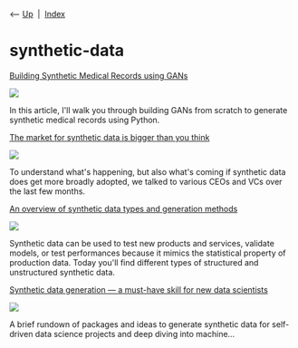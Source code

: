 <div class="nav">

⟵ [Up](index.html)  \|  [Index](index.html)

</div>

# synthetic-data

<div class="cards">

<div class="card">

<div class="card-title">

[Building Synthetic Medical Records using
GANs](https://amanxai.com/2025/08/12/building-synthetic-medical-records-using-gans/)

</div>

<div class="card-image">

[![](https://i0.wp.com/amanxai.com/wp-content/uploads/2025/08/Building-Synthetic-Medical-Records-using-GANs.png?fit=2436%2C1200&ssl=1)](https://amanxai.com/2025/08/12/building-synthetic-medical-records-using-gans/)

</div>

In this article, I'll walk you through building GANs from scratch to
generate synthetic medical records using Python.

</div>

<div class="card">

<div class="card-title">

[The market for synthetic data is bigger than you
think](https://techcrunch.com/2022/05/10/the-market-for-synthetic-data-is-bigger-than-you-think)

</div>

<div class="card-image">

[![](https://techcrunch.com/wp-content/uploads/2022/04/GettyImages-1371961757.jpg)](https://techcrunch.com/2022/05/10/the-market-for-synthetic-data-is-bigger-than-you-think)

</div>

To understand what's happening, but also what's coming if synthetic data
does get more broadly adopted, we talked to various CEOs and VCs over
the last few months.

</div>

<div class="card">

<div class="card-title">

[An overview of synthetic data types and generation
methods](https://www.kdnuggets.com/2021/02/overview-synthetic-data-types-generation-methods.html)

</div>

<div class="card-image">

[![](https://www.kdnuggets.com/wp-content/uploads/overview_of_synthetic_data_types-1.jpg)](https://www.kdnuggets.com/2021/02/overview-synthetic-data-types-generation-methods.html)

</div>

Synthetic data can be used to test new products and services, validate
models, or test performances because it mimics the statistical property
of production data. Today you'll find different types of structured and
unstructured synthetic data.

</div>

<div class="card">

<div class="card-title">

[Synthetic data generation — a must-have skill for new data
scientists](https://towardsdatascience.com/synthetic-data-generation-a-must-have-skill-for-new-data-scientists-915896c0c1ae)

</div>

<div class="card-image">

[![](https://miro.medium.com/v2/resize:fit:1200/1*R6gx4HIUcIcyCSlQpYWKFA.jpeg)](https://towardsdatascience.com/synthetic-data-generation-a-must-have-skill-for-new-data-scientists-915896c0c1ae)

</div>

A brief rundown of packages and ideas to generate synthetic data for
self-driven data science projects and deep diving into machine…

</div>

</div>

